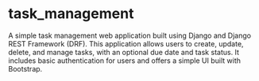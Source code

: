 # task_management
A simple task management web application built using Django and Django REST Framework (DRF). This application allows users to create, update, delete, and manage tasks, with an optional due date and task status. It includes basic authentication for users and offers a simple UI built with Bootstrap.
